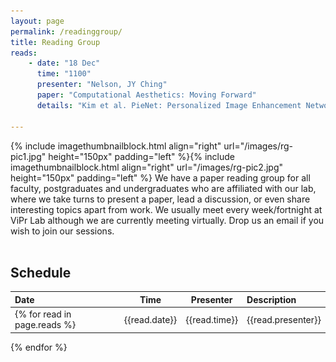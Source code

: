 ```yaml
---
layout: page
permalink: /readinggroup/
title: Reading Group
reads:
    - date: "18 Dec"
      time: "1100"
      presenter: "Nelson, JY Ching"
      paper: "Computational Aesthetics: Moving Forward"
      details: "Kim et al. PieNet: Personalized Image Enhancement Network (ECCV 2020)<br>Zhan et al. Self-Supervised Scene De-occlusion (CVPR 2020)" 

---
```

{% include imagethumbnailblock.html align="right" url="/images/rg-pic1.jpg" height="150px" padding="left" %}{% include imagethumbnailblock.html align="right" url="/images/rg-pic2.jpg" height="150px" padding="left" %}
We have a paper reading group for all faculty, postgraduates and undergraduates who are affiliated with our lab, where we take turns to present a paper, lead a discussion, or even share interesting topics apart from work. 
We usually meet every week/fortnight at ViPr Lab although we are currently meeting virtually. Drop us an email if you wish to join our sessions. <br><br>   

## Schedule

| Date | Time | Presenter | Description |
|:-|:-:|:-:|:- 
{% for read in page.reads %}| {{read.date}} | {{read.time}} | {{read.presenter}} | [{{read.paper}}]({{read.url}}){:target="_blank"}<br>{% if read.details %}*{{read.details}}*{:.rgdetails}{% endif %}<br>{% if read.proj %} &nbsp;[![project site](/images/website-icon.png)]({{read.proj}}){% endif %}{% if read.slides %}{% if read.slides %} &nbsp;[![slides](/images/slides-icon.png)]({{read.slides}}){% endif %}{% endif %} | 
{% endfor %}